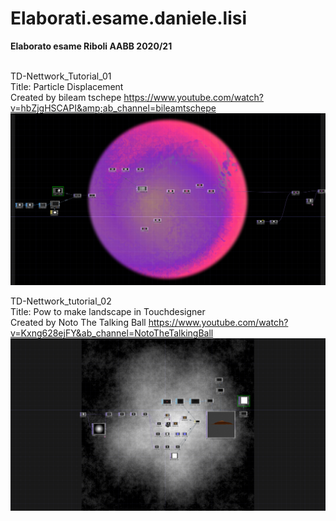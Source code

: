 # Elaborati.esame.daniele.lisi
<strong>Elaborato esame Riboli AABB 2020/21</strong><br><br>

TD-Nettwork_Tutorial_01 <br>Title: Particle Displacement <br>Created by bileam tschepe
https://www.youtube.com/watch?v=hbZjgHSCAPI&amp;ab_channel=bileamtschepe</string><br>
![cover](TD_tutorial_01_screen.png)<br>

TD-Nettwork_tutorial_02 <br>Title: Pow to make landscape in Touchdesigner <br>Created by Noto The Talking Ball
https://www.youtube.com/watch?v=Kxng628ejFY&ab_channel=NotoTheTalkingBall
![cover](TD_tutorial_02_screen.png)
